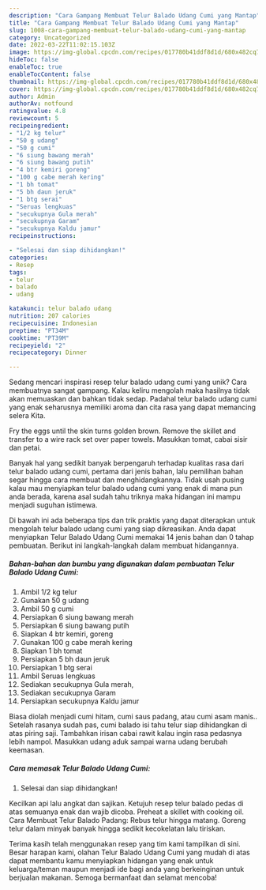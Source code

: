 ```yaml
---
description: "Cara Gampang Membuat Telur Balado Udang Cumi yang Mantap"
title: "Cara Gampang Membuat Telur Balado Udang Cumi yang Mantap"
slug: 1008-cara-gampang-membuat-telur-balado-udang-cumi-yang-mantap
category: Uncategorized
date: 2022-03-22T11:02:15.103Z
image: https://img-global.cpcdn.com/recipes/017780b41ddf8d1d/680x482cq70/telur-balado-udang-cumi-foto-resep-utama.jpg
hideToc: false
enableToc: true
enableTocContent: false
thumbnail: https://img-global.cpcdn.com/recipes/017780b41ddf8d1d/680x482cq70/telur-balado-udang-cumi-foto-resep-utama.jpg
cover: https://img-global.cpcdn.com/recipes/017780b41ddf8d1d/680x482cq70/telur-balado-udang-cumi-foto-resep-utama.jpg
author: Admin
authorAv: notfound
ratingvalue: 4.8
reviewcount: 5
recipeingredient:
- "1/2 kg telur"
- "50 g udang"
- "50 g cumi"
- "6 siung bawang merah"
- "6 siung bawang putih"
- "4 btr kemiri goreng"
- "100 g cabe merah kering"
- "1 bh tomat"
- "5 bh daun jeruk"
- "1 btg serai"
- "Seruas lengkuas"
- "secukupnya Gula merah"
- "secukupnya Garam"
- "secukupnya Kaldu jamur"
recipeinstructions:

- "Selesai dan siap dihidangkan!"
categories:
- Resep
tags:
- telur
- balado
- udang

katakunci: telur balado udang 
nutrition: 207 calories
recipecuisine: Indonesian
preptime: "PT34M"
cooktime: "PT39M"
recipeyield: "2"
recipecategory: Dinner

---
```





Sedang mencari inspirasi resep telur balado udang cumi yang unik? Cara membuatnya sangat gampang. Kalau keliru mengolah maka hasilnya tidak akan memuaskan dan bahkan tidak sedap. Padahal telur balado udang cumi yang enak seharusnya memiliki aroma dan cita rasa yang dapat memancing selera Kita.





Fry the eggs until the skin turns golden brown. Remove the skillet and transfer to a wire rack set over paper towels. Masukkan tomat, cabai sisir dan petai.

Banyak hal yang sedikit banyak berpengaruh terhadap kualitas rasa dari telur balado udang cumi, pertama dari jenis bahan, lalu pemilihan bahan segar hingga cara membuat dan menghidangkannya. Tidak usah pusing kalau mau menyiapkan telur balado udang cumi yang enak di mana pun anda berada, karena asal sudah tahu triknya maka hidangan ini mampu menjadi suguhan istimewa.






Di bawah ini ada beberapa tips dan trik praktis yang dapat diterapkan untuk mengolah telur balado udang cumi yang siap dikreasikan. Anda dapat menyiapkan Telur Balado Udang Cumi memakai 14 jenis bahan dan 0 tahap pembuatan. Berikut ini langkah-langkah dalam membuat hidangannya.

<!--inarticleads1-->

##### Bahan-bahan dan bumbu yang digunakan dalam pembuatan Telur Balado Udang Cumi:

1. Ambil 1/2 kg telur
1. Gunakan 50 g udang
1. Ambil 50 g cumi
1. Persiapkan 6 siung bawang merah
1. Persiapkan 6 siung bawang putih
1. Siapkan 4 btr kemiri, goreng
1. Gunakan 100 g cabe merah kering
1. Siapkan 1 bh tomat
1. Persiapkan 5 bh daun jeruk
1. Persiapkan 1 btg serai
1. Ambil Seruas lengkuas
1. Sediakan secukupnya Gula merah,
1. Sediakan secukupnya Garam
1. Persiapkan secukupnya Kaldu jamur


Biasa diolah menjadi cumi hitam, cumi saus padang, atau cumi asam manis.. Setelah rasanya sudah pas, cumi balado isi tahu telur siap dihidangkan di atas piring saji. Tambahkan irisan cabai rawit kalau ingin rasa pedasnya lebih nampol. Masukkan udang aduk sampai warna udang berubah keemasan. 

<!--inarticleads2-->

##### Cara memasak Telur Balado Udang Cumi:


1. Selesai dan siap dihidangkan!

Kecilkan api lalu angkat dan sajikan. Ketujuh resep telur balado pedas di atas semuanya enak dan wajib dicoba. Preheat a skillet with cooking oil. Cara Membuat Telur Balado Padang: Rebus telur hingga matang. Goreng telur dalam minyak banyak hingga sedikit kecokelatan lalu tiriskan. 

Terima kasih telah menggunakan resep yang tim kami tampilkan di sini. Besar harapan kami, olahan Telur Balado Udang Cumi yang mudah di atas dapat membantu kamu menyiapkan hidangan yang enak untuk keluarga/teman maupun menjadi ide bagi anda yang berkeinginan untuk berjualan makanan. Semoga bermanfaat dan selamat mencoba!
